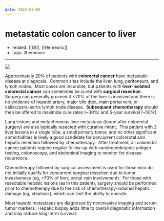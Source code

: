 ```yaml
---
date: 2022-08-02
---
```


# metastatic colon cancer to liver

- related: [[GI]], [[Hemeonc]]
- tags: #hemeonc
---

![](https://photos.thisispiggy.com/file/wikiFiles/20220802213740.png)

Approximately 20% of patients with **colorectal cancer** have metastatic disease at diagnosis.  Common sites include the liver, lung, peritoneum, and lymph nodes.  Most cases are incurable, but patients with **liver-isolated colorectal cancer** can sometimes be cured with **surgical resection**.  Surgery can generally proceed if <70% of the liver is involved and there is no evidence of hepatic artery, major bile duct, main portal vein, or celiac/para-aortic lymph node disease.  **Subsequent chemotherapy** should then be offered to maximize cure rates (~30%) and 5-year survival (~50%).

Lung lesions and metachronous liver metastasis (found after colorectal surgery) are also typically resected with curative intent.  This patient with 2 liver lesions in a single lobe, a small primary tumor, and no other significant comorbidities is likely a good candidate for concurrent colorectal and hepatic resection followed by chemotherapy.  After treatment, all colorectal cancer patients require regular follow-up with carcinoembryonic antigen testing, colonoscopy, and abdominal imaging to monitor for disease recurrence.

Chemotherapy followed by surgical assessment is used for those who do not initially qualify for concurrent surgical resection due to tumor invasiveness (eg, >70% of liver, portal vein involvement).  For those with resectable hepatic lesions (as in this patient), surgery should be performed prior to chemotherapy due to the risk of chemotherapy-induced hepatic damage (eg, steatosis), which can limit the ability to operate.

Most hepatic metastases are diagnosed by noninvasive imaging and serum tumor markers.  Hepatic biopsy adds little to overall diagnostic information and may reduce long-term survival.
